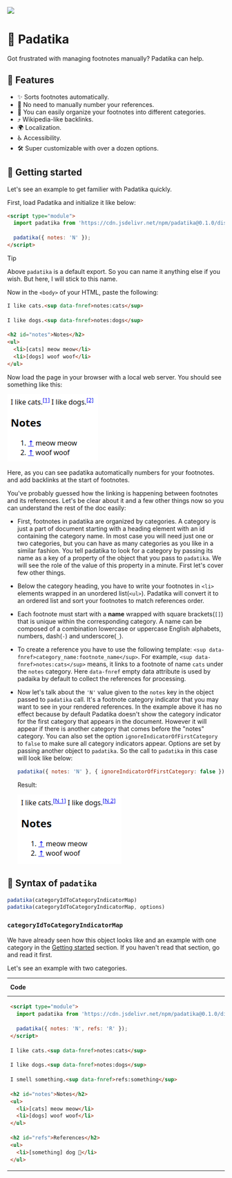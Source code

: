 [![](https://data.jsdelivr.com/v1/package/npm/padatika/badge)](https://www.jsdelivr.com/package/npm/padatika)

# 📝 Padatika

Got frustrated with managing footnotes manually? Padatika can help.

## 🦄 Features

- ✨ Sorts footnotes automatically.
- 🔢 No need to manually number your references.
- 📂 You can easily organize your footnotes into different categories.
- ⤴️ Wikipedia-like backlinks.
- 🌍 Localization.
- ♿ Accessibility.
- 🛠️ Super customizable with over a dozen options.

## 🚀 Getting started

Let's see an example to get familier with Padatika quickly.

First, load Padatika and initialize it like below:

```html
<script type="module">
  import padatika from 'https://cdn.jsdelivr.net/npm/padatika@0.1.0/dist/index.js';

  padatika({ notes: 'N' });
</script>
```

> [!TIP]
> Above `padatika` is a default export. So you can name it anything else if you wish. But here, I will stick to this name.

Now in the `<body>` of your HTML, paste the following:

```html
I like cats.<sup data-fnref>notes:cats</sup>

I like dogs.<sup data-fnref>notes:dogs</sup>

<h2 id="notes">Notes</h2>
<ul>
  <li>[cats] meow meow</li>
  <li>[dogs] woof woof</li>
</ul>
```

Now load the page in your browser with a local web server. You should see something like this:

![A simple footnote example with Padatika](./example-1.png)

Here, as you can see padatika automatically numbers for your footnotes. and add backlinks at the start of footnotes.

You've probably guessed how the linking is happening between footnotes and its references. Let's be clear about it and a few other things now so you can understand the rest of the doc easily:

- First, footnotes in padatika are organized by categories. A category is just a part of document starting with a heading element with an id containing the category name. In most case you will need just one or two categories, but you can have as many categories as you like in a similar fashion. You tell padatika to look for a category by passing its name as a key of a property of the object that you pass to `padatika`. We will see the role of the value of this property in a minute. First let's cover few other things.
- Below the category heading, you have to write your footnotes in `<li>` elements wrapped in an unordered list(`<ul>`). Padatika will convert it to an ordered list and sort your footnotes to match references order.
- Each footnote must start with a **name** wrapped with square brackets(`[]`) that is unique within the corresponding category. A name can be composed of a combination lowercase or uppercase English alphabets, numbers, dash(`-`) and underscore(`_`).
- To create a reference you have to use the following template: `<sup data-fnref>category_name:footnote_name</sup>`. For example, `<sup data-fnref>notes:cats</sup>` means, it links to a footnote of name `cats` under the `notes` category. Here `data-fnref` empty data attribute is used by padaika by default to collect the references for processing.
- Now let's talk about the `'N'` value given to the `notes` key in the object passed to `padatika` call. It's a footnote category indicator that you may want to see in your rendered references. In the example above it has no effect because by default Padatika doesn't show the category indicator for the first category that appears in the document. However it will appear if there is another category that comes before the "notes" category. You can also set the option `ignoreIndicatorOfFirstCategory` to `false` to make sure all category indicators appear. Options are set by passing another object to `padatika`. So the call to `padatika` in this case will look like below:
 
  ```js
  padatika({ notes: 'N' }, { ignoreIndicatorOfFirstCategory: false });
  ```
  
  Result:
  
  ![A simple footnote example with Padatika](./example-with-category-indicator.png)

## 🧩 Syntax of `padatika`

```js
padatika(categoryIdToCategoryIndicatorMap)
padatika(categoryIdToCategoryIndicatorMap, options)
```

### `categoryIdToCategoryIndicatorMap`

We have already seen how this object looks like and an example with one category in the [Getting started](#-getting-started) section. If you haven't read that section, go and read it first.

Let's see an example with two categories.

<table>
<thead><tr>
  <th align="left">Code</th>
  <th align="left">Rendered Result</th>
</tr></thead>
<tbody><tr valign="top"><td>

```html
<script type="module">
  import padatika from 'https://cdn.jsdelivr.net/npm/padatika@0.1.0/dist/index.js';

  padatika({ notes: 'N', refs: 'R' });
</script>

I like cats.<sup data-fnref>notes:cats</sup>

I like dogs.<sup data-fnref>notes:dogs</sup>

I smell something.<sup data-fnref>refs:something</sup>

<h2 id="notes">Notes</h2>
<ul>
  <li>[cats] meow meow</li>
  <li>[dogs] woof woof</li>
</ul>

<h2 id="refs">References</h2>
<ul>
  <li>[something] dog 💩</li>
</ul>
```

</td><td>

Image

</td></tbody></table>
